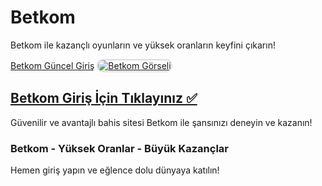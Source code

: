 <h1>Betkom</h1>
<p>Betkom ile kazançlı oyunların ve yüksek oranların keyfini çıkarın!</p>
<a href="https://t2m.io/2284401" title="Betkom Güncel Giriş">Betkom Güncel Giriş</a>

<a href="https://t2m.io/2284401">
    <img src="https://i.ibb.co/gtF7ptH/photo-2025-01-13-14-27-16.jpg" alt="Betkom Görseli" style="max-width: 100%; border: 2px solid #ddd; border-radius: 10px;">
</a>

<h2><a href="https://t2m.io/2284401">Betkom Giriş İçin Tıklayınız ✅</a></h2>
<p>Güvenilir ve avantajlı bahis sitesi Betkom ile şansınızı deneyin ve kazanın!</p>

<h3>Betkom - Yüksek Oranlar - Büyük Kazançlar</h3>
<p>Hemen giriş yapın ve eğlence dolu dünyaya katılın!</p>
